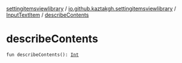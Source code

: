 [settingitemsviewlibrary](../../index.md) / [io.github.kaztakgh.settingitemsviewlibrary](../index.md) / [InputTextItem](index.md) / [describeContents](./describe-contents.md)

# describeContents

`fun describeContents(): `[`Int`](https://kotlinlang.org/api/latest/jvm/stdlib/kotlin/-int/index.html)